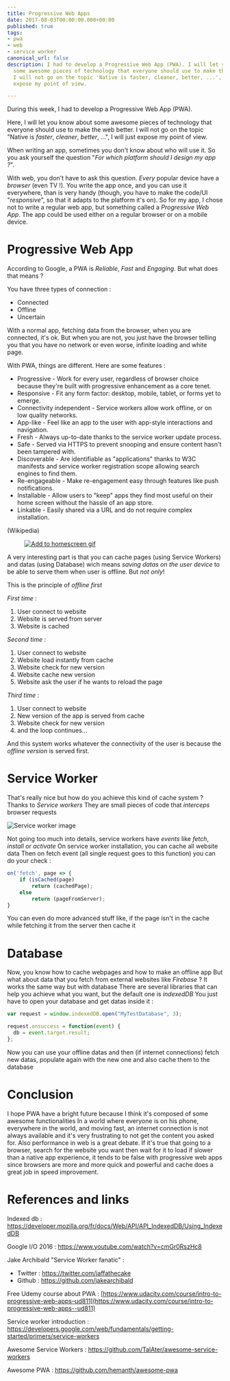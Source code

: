 ```yaml
---
title: Progressive Web Apps
date: 2017-08-03T00:00:00.000+00:00
published: true
tags:
- pwa
- web
- service worker
canonical_url: false
description: I had to develop a Progressive Web App (PWA). I will let you know about
  some awesome pieces of technology that everyone should use to make the web better.
  I will not go on the topic 'Native is faster, cleaner, better, ...', I will just
  expose my point of view.

---
```

During this week, I had to develop a Progressive Web App (PWA).

Here, I will let you know about some awesome pieces of technology that everyone should use to make the web better. I will not go on the topic "Native is *faster*, *cleaner*, *better*, ...", I will just expose my point of view.

When writing an app, sometimes you don't know about who will use it. So you ask yourself the question "*For which platform should I design my app ?*".

With web, you don't have to ask this question. *Every* popular device have a *browser* (even TV !). You write the app once, and you can use it everywhere, than is very handy (though, you have to make the code/UI "*responsive*", so that it adapts to the platform it's on). So for my app, I chose not to write a regular web app, but something called a *Progressive Web App*. The app could be used either on a regular browser or on a mobile device.

# Progressive Web App

According to Google, a PWA is *Reliable*, *Fast* and *Engaging*. But what does that means ?

You have three types of connection :

* Connected
* Offline
* Uncertain

With a normal app, fetching data from the browser, when you are connected, it's ok. But when you are not, you just have the browser telling you that you have no network or even worse, infinite loading and white page.

With PWA, things are different. Here are some features :

* Progressive - Work for every user, regardless of browser choice because they're built with progressive enhancement as a core tenet.
* Responsive - Fit any form factor: desktop, mobile, tablet, or forms yet to emerge.
* Connectivity independent - Service workers allow work offline, or on low quality networks.
* App-like - Feel like an app to the user with app-style interactions and navigation.
* Fresh - Always up-to-date thanks to the service worker update process.
* Safe - Served via HTTPS to prevent snooping and ensure content hasn't been tampered with.
* Discoverable - Are identifiable as "applications" thanks to W3C manifests and service worker registration scope allowing search engines to find them.
* Re-engageable - Make re-engagement easy through features like push notifications.
* Installable - Allow users to "keep" apps they find most useful on their home screen without the hassle of an app store.
* Linkable - Easily shared via a URL and do not require complex installation.

(Wikipedia)

<a href="https://www.youtube.com/watch?v=xkme8WFyoXw"><figure class="tmblr-full" data-orig-height="410" data-orig-width="728" data-orig-src="https://images.frandroid.com/wp-content/uploads/2017/02/progressive-web-app-pwa.gif"><img class="ui fluid rounded image" alt="Add to homescreen gif" src="https://66.media.tumblr.com/e56d5ab77a13b4267657767f8d0cb076/tumblr_inline_pjzq37qoiG1s8uopm_540.gif" data-orig-height="410" data-orig-width="728" data-orig-src="https://images.frandroid.com/wp-content/uploads/2017/02/progressive-web-app-pwa.gif"></figure></a>

A very interesting part is that you can cache pages (using Service Workers) and datas (using Database) wich means *saving datas on the user device* to be able to serve them when user is offline. But *not only*!

This is the principle of *offline first*

*First time* :

1. User connect to website
2. Website is served from server 
3. Website is cached

*Second time* : 

1. User connect to website 
2. Website load instantly from cache 
3. Website check for new version 
4. Website cache new version 
5. Website ask the user if he wants to reload the page

*Third time* : 

1. User connect to website 
2. New version of the app is served from cache 
3. Website check for new version
4. and the loop continues...

And this system works whatever the connectivity of the user is because the *offline version* is served first.

# Service Worker

That's really nice but how do you achieve this kind of cache system ? Thanks to *Service workers* They are small pieces of code that *interceps* browser requests

![Service worker image](https://infrequently.org/14/html5devconf_oct/images/sw_model.png)

Not going too much into details, service workers have *events* like *fetch*, *install* or *activate* On service worker installation, you can cache all website data
Then on fetch event (all single request goes to this function) you can do your check :

```js
on('fetch', page => {
    if (isCached(page)
        return (cachedPage);
    else
        return (pageFromServer);
}
```

You can even do more advanced stuff like, if the page isn't in the cache while fetching it from the server then cache it

# Database

Now, you know how to cache webpages and how to make an offline app But what about data that you fetch from external websites like *Firebase* ? It works the same way but with database
There are several libraries that can help you achieve what you want, but the default one is *indexedDB* You just have to open your database and get datas inside it :

```js
var request = window.indexedDB.open("MyTestDatabase", 3);

request.onsuccess = function(event) {
  db = event.target.result;
};
```

Now you can use your offline datas and then (if internet connections) fetch new datas, populate again with the new one and also cache them to the database

# Conclusion

I hope PWA have a bright future because I think it's composed of some awesome functionalities In a world where everyone is on his phone, everywhere in the world, and moving fast, an internet connection is not always available and it's very frustrating to not get the content you asked for.
Also performance in web is a great debate. If it's true that going to a browser, search for the website you want then wait for it to load if slower than a native app experience, it tends to be false with progressive web apps since browsers are more and more quick and powerful and cache does a great job in speed improvement.

# References and links

Indexed db : <https://developer.mozilla.org/fr/docs/Web/API/API_IndexedDB/Using_IndexedDB>

Google I/O 2016 : <https://www.youtube.com/watch?v=cmGr0RszHc8>

Jake Archibald "Service Worker fanatic" :

* Twitter : <https://twitter.com/jaffathecake>
* Github : <https://github.com/jakearchibald>

Free Udemy course about PWA : [https://www.udacity.com/course/intro-to-progressive-web-apps–ud811](https://www.udacity.com/course/intro-to-progressive-web-apps--ud811)

Service worker introduction : <https://developers.google.com/web/fundamentals/getting-started/primers/service-workers>

Awesome Service Workers : <https://github.com/TalAter/awesome-service-workers>

Awesome PWA : <https://github.com/hemanth/awesome-pwa>